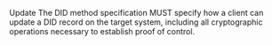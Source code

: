 Update The DID method specification MUST specify how a client can update a DID record on the target system, including all cryptographic operations necessary to establish proof of control.
